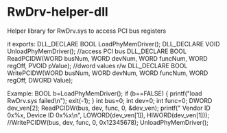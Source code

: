 # RwDrv-helper-dll
Helper library for RwDrv.sys to access PCI bus registers

it exports:
DLL_DECLARE BOOL LoadPhyMemDriver();
DLL_DECLARE VOID UnloadPhyMemDriver();
//access PCI bus
DLL_DECLARE BOOL ReadPCIDW(WORD busNum, WORD devNum, WORD funcNum, WORD regOff, PVOID pValue); //dword values r/w
DLL_DECLARE BOOL WritePCIDW(WORD busNum, WORD devNum, WORD funcNum, WORD regOff, DWORD Value);

Example:
BOOL b=LoadPhyMemDriver();
	if (b==FALSE)
	{
		printf("load RwDrv.sys failed\n");
		exit(-1);
	}
	int bus=0;
	int dev=0;
	int func=0;
	DWORD dev_ven[2];
	ReadPCIDW(bus, dev, func, 0, &dev_ven);
	printf(" Vendor ID 0x%x, Device ID 0x%x\n", LOWORD(dev_ven[1]), HIWORD(dev_ven[1]));
	//WritePCIDW(bus, dev, func, 0, 0x12345678);
	UnloadPhyMemDriver();
